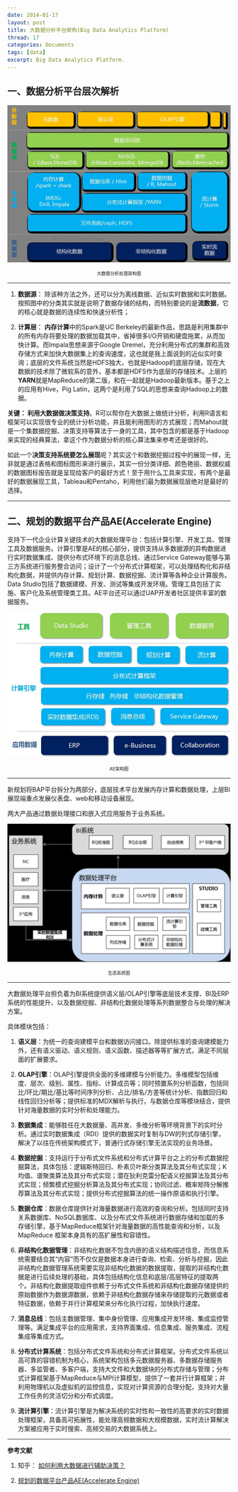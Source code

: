 ```yaml
---
date: 2014-01-17
layout: post
title: 大数据分析平台架构(Big Data Analytics Platform)
thread: 17
categories: Documents
tags: [data]
excerpt: Big Data Analytics Platform. 
---
```


## 一、数据分析平台层次解析

![](/assets/2014-01-17-bigdata-platform.jpg "大数据分析处理架构图")
<center style="font-size:10px">大数据分析处理架构图</center>

----

1. **数据源**： 除该种方法之外，还可以分为离线数据、近似实时数据和实时数据。按照图中的分类其实就是说明了数据存储的结构，而特别要说的是**流数据**，它的核心就是数据的连续性和快速分析性；

2. **计算层**： **内存计算**中的Spark是UC Berkeley的最新作品，思路是利用集群中的所有内存将要处理的数据加载其中，省掉很多I/O开销和硬盘拖累，从而加快计算。而Impala思想来源于Google Dremel，充分利用分布式的集群和高效存储方式来加快大数据集上的查询速度，这也就是我上面说到的近似实时查询；底层的文件系统当然是HDFS独大，也就是Hadoop的底层存储，现在大数据的技术除了微软系的意外，基本都是HDFS作为底层的存储技术。上层的**YARN**就是MapReduce的第二版，和在一起就是Hadoop最新版本。基于之上的应用有Hive，Pig Latin，这两个是利用了SQL的思想来查询Hadoop上的数据。

**关键： 利用大数据做决策支持**。R可以帮你在大数据上做统计分析，利用R语言和框架可以实现很专业的统计分析功能，并且能利用图形的方式展现；而Mahout就是一个集数据挖掘、决策支持等算法于一身的工具，其中包含的都是基于Hadoop来实现的经典算法，拿这个作为数据分析的核心算法集来参考还是很好的。

如此一个**决策支持系统要怎么展现**呢？其实这个和数据挖掘过程中的展现一样，无非就是通过表格和图标图形来进行展示，其实一份分类详细、颜色艳丽、数据权威的数据图标报告就是呈现给客户的最好方式！至于用什么工具来实现，有两个是最好的数据展现工具，Tableau和Pentaho，利用他们最为数据展现层绝对是最好的选择。

----------

## 二、规划的数据平台产品AE(Accelerate Engine)

支持下一代企业计算关键技术的大数据处理平台：包括计算引擎、开发工具、管理工具及数据服务。计算引擎是AE的核心部分，提供支持从多数据源的异构数据进行实时数据集成、提供分布式环境下的消息总线、通过Service Gateway能够与第三方系统进行服务整合访问；设计了一个分布式计算框架，可以处理结构化和非结构化数据，并提供内存计算、规划计算、数据挖掘、流计算等各种企业计算服务。Data Studio包括了数据建模、开发、测试等集成开发环境。管理工具包括了实施、客户化及系统管理类工具。AE平台还可以通过UAP开发者社区提供丰富的数据服务。

![](/assets/2014-01-17-bigdata-aeplatform.jpg "AE架构图")
<center style="font-size:10px">AE架构图</center>

----

新规划将BAP平台拆分为两部分，底层技术平台发展内存计算和数据处理，上层BI展现端重点发展仪表盘、web和移动设备展现。

两大产品通过数据处理接口和嵌入式应用服务于业务系统。

![](/assets/2014-01-17-bigdata-system.jpg "生态系统图")
<center style="font-size:10px">生态系统图</center>

----

大数据处理平台担负着为BI系统提供语义层/OLAP引擎等底层技术支撑、BI及ERP系统的性能提升、以及数据挖掘、非结构化数据处理等系列数据整合与处理的解决方案。

具体模块包括：

1. **语义层**：为统一的查询建模平台和数据访问接口。除提供标准的查询建模能力外，还有语义驱动、语义规则、语义函数、描述器等等扩展方式，满足不同层面的扩展要求。

2. **OLAP引擎**：OLAP引擎提供全面的多维建模与分析能力。多维模型包括维度、层次、级别、属性、指标、计算成员等；同时预置系列分析函数，包括同比/环比/期比/基比等时间序列分析、占比/排名/方差等统计分析、指数回归和线性回归分析等；提供标准的MDX解析与执行，与数据仓库等模块结合，提供针对海量数据的实时分析和处理能力。

3. **数据集成**：能够胜任在大数据量、高并发、多维分析等环境背景下的实时分析。通过实时数据集成（RDI）提供的数据实时复制与DW的列式存储引擎，解决了以往在传统架构模式下，普通行式存储引擎无法实现的业务场景。

4. **数据挖掘**：支持运行于分布式文件系统和分布式计算平台之上的分布式数据挖掘算法，具体包括：逻辑斯特回归、朴素贝叶斯分类算法及其分布式实现；K均值、谱聚类算法及其分布式实现；潜在狄利克雷分配语义挖掘算法及其分布式实现；频繁模式挖掘分析算法及其分布式实现；协同过滤、概率矩阵分解推荐算法及其分布式实现；提供分布式挖掘算法的统一操作原语和执行引擎。

5. **数据仓库**：数据仓库提供针对海量数据进行高效的查询和分析。包括同时支持关系数据库、NoSQL数据库、以及分布式文件系统进行数据存储和加载的多存储引擎，基于MapReduce框架针对海量数据的高性能查询和分析，以及MapReduce 框架本身具有的高扩展性和容错性。

6. **非结构化数据管理**：非结构化数据不包含内嵌的语义结构描述信息，而信息系统需要结合其“内容”而不仅仅是数据本身进行查询、检索、分析与挖掘，因此非结构化数据管理系统需要实现非结构化数据的数据提取，提取的非结构化数据是进行后续处理的基础，具体包括结构化信息和底层/高层特征的提取两个。非结构化数据提取组件依赖于分布式文件系统和非结构化数据存储提供的原始数据作为数据源数据，依赖于非结构化数据存储来存储提取的元数据或者特征数据，依赖于并行计算框架来分布化执行过程，加快执行速度。

7. **消息总线**：包括主数据管理、集中身份管理、应用集成开发环境、集成监控管理等。满足集成平台的应用需求，支持界面集成、信息集成、服务集成、流程集成等集成方式。

8. **分布式计算系统**：包括分布式文件系统和分布式计算框架。分布式文件系统以高可靠的容错机制为核心，系统架构包括多元数据服务器、多数据存储服务器、多监管者、多客户端，支持大文件和大数据块的分布式存储与管理；分布式计算框架基于MapReduce与MPI计算模型，提供了一套并行计算框架；并利用物理机以及虚拟机的监控信息，实现对计算资源的合理分配，支持对大量工作任务的灵活切分和分布式调度。

9. **流计算引擎**：流计算引擎是为解决系统的实时性和一致性的高要求的实时数据处理框架，具备高可拓展性，能处理高频数据和大规模数据，实时流计算解决方案被应用于实时搜索、高频交易的大数据系统上。

----

**参考文献**

1. 知乎： [如何利用大数据进行辅助决策？](http://www.zhihu.com/question/20818000)

2. [规划的数据平台产品AE(Accelerate Engine)](http://zior.org/archives/732.html)